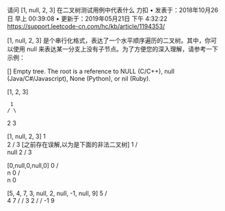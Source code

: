 请问 [1, null, 2, 3] 在二叉树测试用例中代表什么
力扣 • 发表于：2018年10月26日 早上 00:39:08 • 更新于：2019年05月21日 下午 4:32:22
https://support.leetcode-cn.com/hc/kb/article/1194353/

[1, null, 2, 3] 是个串行化格式，表达了一个水平顺序遍历的二叉树。其中，你可以使用 null 来表达某一分支上没有子节点。为了方便您的深入理解，请参考一下示例：

[]
Empty tree. The root is a reference to NULL (C/C++), null (Java/C#/Javascript), None (Python), or nil (Ruby).

[1, 2, 3]

     1
    / \
   2   3

[1, null, 2, 3]
     1
      \
       2
      /
     3
[之前存在误解,以为是下面的非法二叉树]
      1
     / \
   null 2
   /
  3

[0,null,0,null,0]
      0
     / \
    n   0
       / \
      n   0


[5, 4, 7, 3, null, 2, null, -1, null, 9]
      5
     / \
    4   7
   /   /
  3   2
 /   /
-1  9
